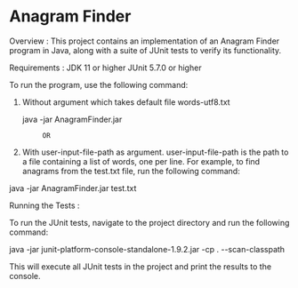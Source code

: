 # Anagram Finder

Overview :
This project contains an implementation of an Anagram Finder program in Java, along with a suite of JUnit tests to verify its functionality.

Requirements :
JDK 11 or higher
JUnit 5.7.0 or higher


To run the program, use the following command:

1. Without argument which takes default file words-utf8.txt

    java -jar AnagramFinder.jar
  
            OR 
            
2. With user-input-file-path as argument. user-input-file-path is the path to a file containing a list of words, one per line.
   For example, to find anagrams from the test.txt file, run the following command:

  java -jar AnagramFinder.jar test.txt



  Running the Tests : 

To run the JUnit tests, navigate to the project directory and run the following command:

java -jar junit-platform-console-standalone-1.9.2.jar -cp . --scan-classpath

This will execute all JUnit tests in the project and print the results to the console.
